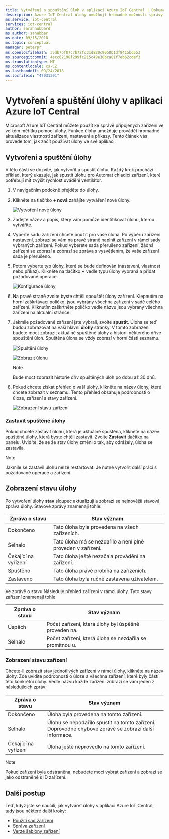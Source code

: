 ```yaml
---
title: Vytváření a spouštění úloh v aplikaci Azure IoT Central | Dokumentace Microsoftu
description: Azure IoT Central úlohy umožňují hromadně možnosti správy zařízení, jako je například aktualizace vlastností zařízení, nastavení nebo spuštění příkazu.
ms.service: iot-central
services: iot-central
author: sarahhubbard
ms.author: sahubbar
ms.date: 09/15/2018
ms.topic: conceptual
manager: peterpr
ms.openlocfilehash: 35db7bf87c7b72fc31d820c9058b1df8415bd553
ms.sourcegitcommit: 4ecc62198f299fc215c49e38bca81f7eb62cdef3
ms.translationtype: MT
ms.contentlocale: cs-CZ
ms.lasthandoff: 09/24/2018
ms.locfileid: "47031301"
---
```

# <a name="create-and-run-a-job-in-your-azure-iot-central-application"></a>Vytvoření a spuštění úlohy v aplikaci Azure IoT Central

Microsoft Azure IoT Central můžete použít ke správě připojených zařízení ve velkém měřítku pomocí úlohy. Funkce úlohy umožňuje provádět hromadné aktualizace vlastností zařízení, nastavení a příkazy. Tento článek vás provede tom, jak začít používat úlohy ve své aplikaci.

## <a name="create-and-run-a-job"></a>Vytvoření a spuštění úlohy

V této části se dozvíte, jak vytvořit a spustit úlohu. Každý krok prochází příklad, který ukazuje, jak spustit úlohu pro Automat chladicí zařízení, které potřebují mít zvýšit rychlost uvádění ventilátor.

1. V navigačním podokně přejděte do úlohy.

1. Klikněte na tlačítko **+ nová** zahájíte vytváření nové úlohy.

    ![Vytvoření nové úlohy](./media/howto-run-a-job/createnewjob.png)

1. Zadejte název a popis, který vám pomůže identifikovat úlohu, kterou vytváříte.

1. Vyberte sadu zařízení chcete použít pro vaše úloha. Po výběru zařízení nastavení, zobrazí se vám na pravé straně naplnit zařízení v rámci sady vybraných zařízení. Pokud vyberete sada přerušeno zařízení, žádná zařízení se zobrazí a zobrazí se zpráva s vysvětlením, že vaše zařízení sada je přerušeno.

1. Potom vyberte typ úlohy, které se bude definován (nastavení, vlastnost nebo příkaz). Klikněte na tlačítko **+** vedle typu úlohy vybraná a přidat požadované operace.

    ![Konfigurace úlohy](./media/howto-run-a-job/configurejob.png)

1. Na pravé straně zvolte byste chtěli spouštět úlohy zařízení. Klepnutím na horní zaškrtávací políčko, jsou vybrány všechna zařízení v sadě celého zařízení. Kliknutím zaškrtněte políčko vedle názvu jsou vybrány všechna zařízení na aktuální stránce.

1. Jakmile požadované zařízení jste vybrali, zvolte **spustit**. Úloha se teď budou zobrazovat na vaší hlavní **úlohy** stránky. V tomto zobrazení budete moct zobrazit aktuálně spuštěné úlohy a historii některého dříve spouštění úloh. Spuštěná úloha se vždy zobrazí v horní části seznamu.

    ![Spuštění úlohy](./media/howto-run-a-job/runjob.png)

    ![Zobrazit úlohu](./media/howto-run-a-job/viewjob.png)

    > [!NOTE]
    > Bude moct zobrazit historie dřív spuštěných úloh po dobu až 30 dnů.

1. Pokud chcete získat přehled o vaší úlohy, klikněte na název úlohy, které chcete zobrazit v seznamu. Tento přehled obsahuje podrobnosti o úloze, zařízení a stavy zařízení.

    ![Zobrazení stavu zařízení](./media/howto-run-a-job/viewdevicestatus.png)

### <a name="stop-a-running-job"></a>Zastavit spuštěné úlohy

Pokud chcete zastavit úlohu, která je aktuálně spuštěna, klikněte na název spuštěné úlohy, která byste chtěli zastavit. Zvolte **Zastavit** tlačítko na panelu. Uvidíte, že se že stav úlohy změnilo tak, aby odrážely, úloha se zastavila.

> [!NOTE]
> Jakmile se zastavil úlohu nelze restartovat. Je nutné vytvořit další práci s požadované operace a zařízení.

## <a name="view-the-job-status"></a>Zobrazení stavu úlohy

Po vytvoření úlohy **stav** sloupec aktualizují a zobrazí se nejnovější stavová zpráva úlohy. Stavové zprávy znamenají tohle:

| Zpráva o stavu       | Stav význam                                          |
| -------------------- | ------------------------------------------------------- |
| Dokončeno            | Tato úloha byla provedena na všech zařízeních.              |
| Selhalo               | Tato úloha má se nezdařilo a není plně proveden v zařízení.  |
| Čekající na vyřízení              | Tato úloha ještě nezačala provádění na zařízení.        |
| Spuštěno              | Tato úloha právě probíhá na zařízeních.             |
| Zastaveno              | Tato úloha byla ručně zastavena uživatelem.           |

Ve zprávě o stavu Následuje přehled zařízení v rámci úlohy. Tyto stavy zařízení znamenají tohle:

| Zpráva o stavu       | Stav význam                                                     |
| -------------------- | ------------------------------------------------------------------ |
| Úspěch            | Počet zařízení, která úlohy byl úspěšně proveden na.  |
| Selhalo               | Počet zařízení, která úloha se nezdařila se promítnou u.      |

### <a name="view-the-device-status"></a>Zobrazení stavu zařízení

Chcete-li zobrazit stav jednotlivých zařízení v rámci úlohy, klikněte na název úlohy. Zde uvidíte podrobnosti o úloze a všechna zařízení, které byly částí této konkrétní úlohy. Vedle názvu každé zařízení zobrazí se vám jeden z následujících zpráv:

| Zpráva o stavu       | Stav význam                                                                |
| -------------------- | ----------------------------------------------------------------------------- |
| Dokončeno            | Úloha byla provedena na tomto zařízení.                                     |
| Selhalo               | Úlohu se nepodařilo spustit na tomto zařízení. Doprovodné chybové zprávě se zobrazí další informace.  |
| Čekající na vyřízení              | Úloha ještě neprovedlo na tomto zařízení.                                  |

> [!NOTE]
> Pokud zařízení byla odstraněna, nebudete moci vybrat zařízení a zobrazí se jako odstraněné s ID zařízení.

## <a name="next-steps"></a>Další postup

Teď, když jste se naučili, jak vytvářet úlohy v aplikaci Azure IoT Central, tady jsou některé další kroky:

- [Použití sad zařízení](howto-use-device-sets.md)
- [Správa zařízení](howto-manage-devices.md)
- [Verze šablony zařízení](howto-version-devicetemplate.md)
